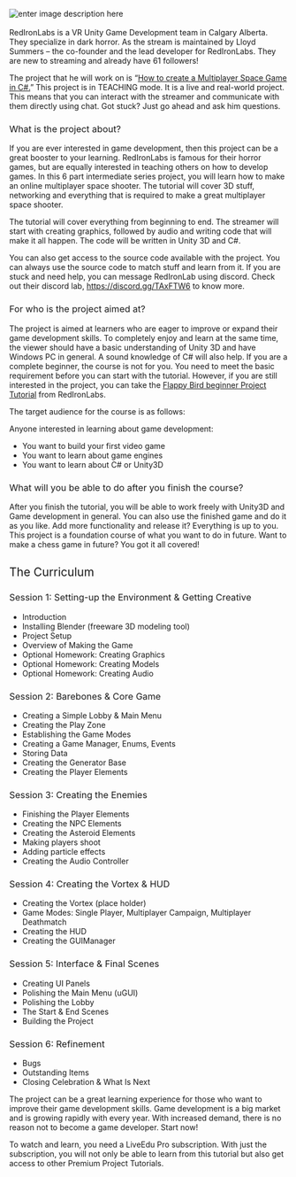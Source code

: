 ![enter image description here](http://blog.liveedu.tv/wp-content/uploads/2017/05/Nitish-base-design-1.jpg)
<br></br><span style="font-weight: 400;">RedIronLabs is a VR Unity Game Development team in Calgary Alberta. They specialize in dark horror. As the stream is maintained by Lloyd Summers – the co-founder and the lead developer for RedIronLabs. They are new to streaming and already have 61 followers!</span>

<span style="font-weight: 400;">The project that he will work on is “</span>[<span style="font-weight: 400;">How to create a Multiplayer Space Game in C#.</span>](https://www.liveedu.tv/redironlabs/lznVY-how-to-create-a-multiplayer-space-game-in-c/)<span style="font-weight: 400;">” This project is in TEACHING mode. It is a live and real-world project. This means that you can interact with the streamer and communicate with them directly using chat. Got stuck? Just go ahead and ask him questions.</span>

### <span style="font-weight: 400;">What is the project about?</span>

<span style="font-weight: 400;">If you are ever interested in game development, then this project can be a great booster to your learning. RedIronLabs is famous for their horror games, but are equally interested in teaching others on how to develop games. In this 6 part intermediate series project, you will learn how to make an online multiplayer space shooter. The tutorial will cover 3D stuff, networking and everything that is required to make a great multiplayer space shooter.</span>

<span style="font-weight: 400;">The tutorial will cover everything from beginning to end. The streamer will start with creating graphics, followed by audio and writing code that will make it all happen. The code will be written in Unity 3D and C#.</span>

<span style="font-weight: 400;">You can also get access to the source code available with the project. You can always use the source code to match stuff and learn from it. If you are stuck and need help, you can message RedIronLab using discord. Check out their discord lab, </span>[<span style="font-weight: 400;">https://discord.gg/TAxFTW6</span>](https://discord.gg/TAxFTW6)<span style="font-weight: 400;"> to know more.</span>

### <span style="font-weight: 400;">For who is the project aimed at?</span>

<span style="font-weight: 400;">The project is aimed at learners who are eager to improve or expand their game development skills. To completely enjoy and learn at the same time, the viewer should have a basic understanding of Unity 3D and have Windows PC in general. A sound knowledge of C# will also help. If you are a complete beginner, the course is not for you. You need to meet the basic requirement before you can start with the tutorial. However, if you are still interested in the project, you can take the </span>[<span style="font-weight: 400;">Flappy Bird beginner Project Tutorial</span>](https://www.liveedu.tv/redironlabs/R8k7Q-how-to-create-flappy-bird-in-unity3d-using-c/)<span style="font-weight: 400;"> from RedIronLabs.</span>

<span style="font-weight: 400;">The target audience for the course is as follows:</span>

<span style="font-weight: 400;">Anyone interested in learning about game development:</span>

*   <span style="font-weight: 400;">You want to build your first video game</span>
*   <span style="font-weight: 400;">You want to learn about game engines</span>
*   <span style="font-weight: 400;">You want to learn about C# or Unity3D</span>

### <span style="font-weight: 400;">What will you be able to do after you finish the course?</span>

<span style="font-weight: 400;">After you finish the tutorial, you will be able to work freely with Unity3D and Game development in general. You can also use the finished game and do it as you like. Add more functionality and release it? Everything is up to you. This project is a foundation course of what you want to do in future. Want to make a chess game in future? You got it all covered!</span>

## <span style="font-weight: 400;">The Curriculum</span>

### <span style="font-weight: 400;">Session 1: Setting-up the Environment & Getting Creative</span>

*   <span style="font-weight: 400;">Introduction</span>
*   <span style="font-weight: 400;">Installing Blender (freeware 3D modeling tool)</span>
*   <span style="font-weight: 400;">Project Setup</span>
*   <span style="font-weight: 400;">Overview of Making the Game</span>
*   <span style="font-weight: 400;">Optional Homework: Creating Graphics</span>
*   <span style="font-weight: 400;">Optional Homework: Creating Models</span>
*   <span style="font-weight: 400;">Optional Homework: Creating Audio</span>

### <span style="font-weight: 400;">Session 2: Barebones & Core Game</span>

*   <span style="font-weight: 400;">Creating a Simple Lobby & Main Menu</span>
*   <span style="font-weight: 400;">Creating the Play Zone</span>
*   <span style="font-weight: 400;">Establishing the Game Modes</span>
*   <span style="font-weight: 400;">Creating a Game Manager, Enums, Events</span>
*   <span style="font-weight: 400;">Storing Data</span>
*   <span style="font-weight: 400;">Creating the Generator Base</span>
*   <span style="font-weight: 400;">Creating the Player Elements</span>

### <span style="font-weight: 400;">Session 3: Creating the Enemies</span>

*   <span style="font-weight: 400;">Finishing the Player Elements</span>
*   <span style="font-weight: 400;">Creating the NPC Elements</span>
*   <span style="font-weight: 400;">Creating the Asteroid Elements</span>
*   <span style="font-weight: 400;">Making players shoot</span>
*   <span style="font-weight: 400;">Adding particle effects</span>
*   <span style="font-weight: 400;">Creating the Audio Controller</span>

### <span style="font-weight: 400;">Session 4: Creating the Vortex & HUD</span>

*   <span style="font-weight: 400;">Creating the Vortex (place holder)</span>
*   <span style="font-weight: 400;">Game Modes: Single Player, Multiplayer Campaign, Multiplayer Deathmatch</span>
*   <span style="font-weight: 400;">Creating the HUD</span>
*   <span style="font-weight: 400;">Creating the GUIManager</span>

### <span style="font-weight: 400;">Session 5: Interface & Final Scenes</span>

*   <span style="font-weight: 400;">Creating UI Panels</span>
*   <span style="font-weight: 400;">Polishing the Main Menu (uGUI)</span>
*   <span style="font-weight: 400;">Polishing the Lobby</span>
*   <span style="font-weight: 400;">The Start & End Scenes</span>
*   <span style="font-weight: 400;">Building the Project</span>

### <span style="font-weight: 400;">Session 6: Refinement</span>

*   <span style="font-weight: 400;">Bugs</span>
*   <span style="font-weight: 400;">Outstanding Items</span>
*   <span style="font-weight: 400;">Closing Celebration & What Is Next</span>

<span style="font-weight: 400;">The project can be a great learning experience for those who want to improve their game development skills. Game development is a big market and is growing rapidly with every year. With increased demand, there is no reason not to become a game developer. Start now!</span>

<span style="font-weight: 400;">To watch and learn, you need a LiveEdu Pro subscription. With just the subscription, you will not only be able to learn from this tutorial but also get access to other Premium Project Tutorials.</span>
